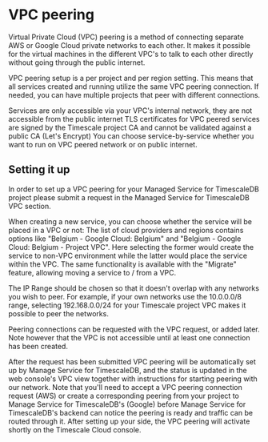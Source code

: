 # VPC peering

Virtual Private Cloud (VPC) peering is a method of connecting separate AWS or
Google Cloud private networks to each other. It makes it possible for the virtual
machines in the different VPC's to talk to each other directly without going
through the public internet.

VPC peering setup is a per project and per region setting. This means that all
services created and running utilize the same VPC peering connection. If needed,
you can have multiple projects that peer with different connections.

<highlight type="tip">
Services are only accessible via your VPC's internal network, they are not
accessible from the public internet TLS certificates for VPC peered services
are signed by the Timescale project CA and cannot be validated against a public
CA (Let's Encrypt) You can choose service-by-service whether you want to run on
VPC peered network or on public internet.
</highlight>

## Setting it up
In order to set up a VPC peering for your Managed Service for TimescaleDB project please submit
a request in the Managed Service for TimescaleDB VPC section.

When creating a new service, you can choose whether the service will be placed
in a VPC or not: The list of cloud providers and regions contains options like
"Belgium - Google Cloud: Belgium" and "Belgium - Google Cloud: Belgium - Project
VPC". Here selecting the former would create the service to non-VPC environment
while the latter would place the service within the VPC. The same functionality
is available with the "Migrate" feature, allowing moving a service to / from a VPC.

The IP Range should be chosen so that it doesn't overlap with any networks you
wish to peer. For example, if your own networks use the 10.0.0.0/8 range,
selecting 192.168.0.0/24 for your Timescale project VPC makes it possible to
peer the networks.

Peering connections can be requested with the VPC request, or added later. Note
however that the VPC is not accessible until at least one connection has been created.

After the request has been submitted VPC peering will be automatically set up by
Manage Service for TimescaleDB, and the status is updated in the web console's VPC view together
with instructions for starting peering with our network. Note that you'll need
to accept a VPC peering connection request (AWS) or create a corresponding
peering from your project to Manage Service for TimescaleDB's (Google) before Manage Service for TimescaleDB's
backend can notice the peering is ready and traffic can be routed through it.
After setting up your side, the VPC peering will activate shortly on the Timescale
Cloud console.
